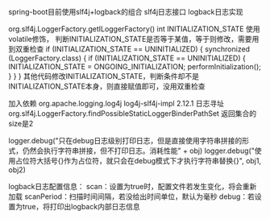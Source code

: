 spring-boot目前使用slf4j+logback的组合
    slf4j日志接口
    logback日志实现

org.slf4j.LoggerFactory.getILoggerFactory()
    int INITIALIZATION_STATE 使用volatile修饰，
    判断INITIALIZATION_STATE是否等于某值，等于则修改，需要用到双重检查
        if (INITIALIZATION_STATE == UNINITIALIZED) {
            synchronized (LoggerFactory.class) {
                if (INITIALIZATION_STATE == UNINITIALIZED) {
                    INITIALIZATION_STATE = ONGOING_INITIALIZATION;
                    performInitialization();
                }
            }
        }
    其他代码修改INITIALIZATION_STATE，判断条件却不是INITIALIZATION_STATE本身，则直接赋值即可，没用双重检查


加入依赖
    <dependency>
        <groupId>org.apache.logging.log4j</groupId>
        <artifactId>log4j-slf4j-impl</artifactId>
        <version>2.12.1</version>
    </dependency>
日志寻址    
org.slf4j.LoggerFactory.findPossibleStaticLoggerBinderPathSet 返回集合的size是2

logger.debug("只在debug日志级别打印日志，但是直接使用字符串拼接的形式，仍然会执行字符串拼接，但不打印日志。消耗性能" + obj)
logger.debug("使用占位符大括号{}作为占位符，就只会在debug模式下才执行字符串替换{}", obj1, obj2)

logback日志配置信息：
    <configuration scan="true" scanPeriod="60 seconds" debug="false"/>
    scan：设置为true时，配置文件若发生变化，将会重新加载
    scanPeriod：扫描时间间隔，若没给出时间单位，默认为毫秒
    debug：若设置为true，将打印出logback内部日志信息















